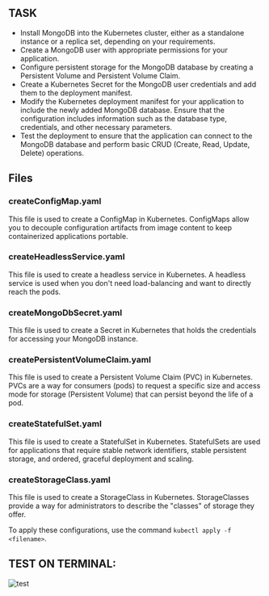 ## TASK
- Install MongoDB into the Kubernetes cluster, either as a standalone instance or a replica set,
depending on your requirements.
- Create a MongoDB user with appropriate permissions for your application.
- Configure persistent storage for the MongoDB database by creating a Persistent Volume and
Persistent Volume Claim.
- Create a Kubernetes Secret for the MongoDB user credentials and add them to the deployment
manifest.
- Modify the Kubernetes deployment manifest for your application to include the newly added
MongoDB database. Ensure that the configuration includes information such as the database
type, credentials, and other necessary parameters.
- Test the deployment to ensure that the application can connect to the MongoDB database and
perform basic CRUD (Create, Read, Update, Delete) operations.

## Files

### createConfigMap.yaml

This file is used to create a ConfigMap in Kubernetes. ConfigMaps allow you to decouple configuration artifacts from image content to keep containerized applications portable.

### createHeadlessService.yaml

This file is used to create a headless service in Kubernetes. A headless service is used when you don't need load-balancing and want to directly reach the pods.

### createMongoDbSecret.yaml

This file is used to create a Secret in Kubernetes that holds the credentials for accessing your MongoDB instance.

### createPersistentVolumeClaim.yaml

This file is used to create a Persistent Volume Claim (PVC) in Kubernetes. PVCs are a way for consumers (pods) to request a specific size and access mode for storage (Persistent Volume) that can persist beyond the life of a pod.

### createStatefulSet.yaml

This file is used to create a StatefulSet in Kubernetes. StatefulSets are used for applications that require stable network identifiers, stable persistent storage, and ordered, graceful deployment and scaling.

### createStorageClass.yaml

This file is used to create a StorageClass in Kubernetes. StorageClasses provide a way for administrators to describe the "classes" of storage they offer.

To apply these configurations, use the command `kubectl apply -f <filename>`.

## TEST ON TERMINAL:
![test](https://github.com/phanvuminhtrung/sit323-737-2024-t1--prac9p/assets/63788637/e80b0b28-332e-459c-80ea-3d2b8098f595)

